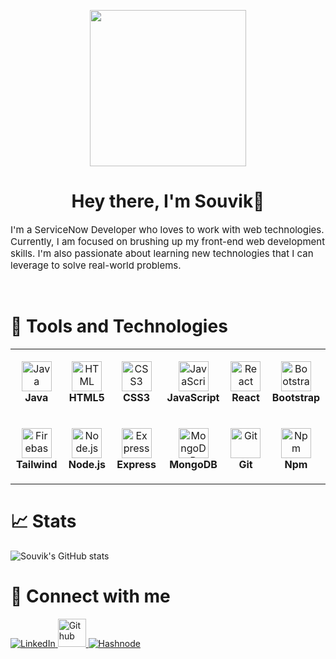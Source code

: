 <p align="center">
    <img height=250 src="https://lh3.googleusercontent.com/_Kk4v9s_wL0ZNka8F7lh3wzeeNc6qa8ZVuTTojBRDQ27e0gqfIV2-wBlKXNd2rb4oLvyga7ySSv658iZKQNKTOFTUeRlBtjrKd2oACcd5zwIhFy6obOyIFJUyDDYNM-x8nNGWUwSalFA6Wcs6wUk5o4C6tBl-yLPkuemGP6apAhvJ0_lkkS28kzyg2oYNQomhVS7Zp5Ib7bwmxTJEpCa4pAicKOhmr83fsf17AgJeNqeZEpG4xlndBRJ0GBZc-ewPk3r6Vvq-x1tCtFUCrtKJCuk3ZD8q1ONSi6sxTxKlXnN1p5iEtIrXdO0rpJcVpP9w1EvBCMdMOAF15sq0NnLSxK84ANS6gC6a0nsJ6s0KV89D3jsLgn6Ea_NLMt3C4EtSYrZ-IuIWZb_0Cj6gv5jue0G_T-RFs7azCiqp119EEP8mlr9yubazjI4BYOsyxLsA9hG_TYNvFO2-WJrqcJ6DTZBco17KWRPH437kpAii7yDndBXPypcPXo-7O3JXTY-bdPvJ39XfmETAaOV2c0bH4VRla9IW3FM4cFLI4NOXnkDMoE3rh3DtwzgYp1Kfn0-VvR79OwohP5SN-nzPsciKgCwf009CcyR7OgWmVO5uYoxMu5GpCh-llZz-c98n23MSCGTUe0u8LOk2IOYBIkXNfO-6NCyepXhyVupgFc0CVRHoe41Vm2LZMNPuhFODKWmnyIk58QWFqX39mQm_I_Hqul91c71s4WqQ3nv-0IENjSMOjz5zZRv-rEnd-6dNPJbSilUIPDRpeil42uR8zAyVoCLxs2DAZ8HAXyb0Ig4Aba2aMRXfrEw3RjYpkU-YCdwqllwuA1JIan4MpR2x57mJOX8KprQtuuiSk9plSGYEziox0bxtcUZ3q7GtVEpKnOnwTR34SXqvEjkfSK0dSDKm47Qg_Q8o3Q-lNjlsTvpsCThwg=w640-h305-no?authuser=0" />
</p>

<h1 align="center">
    Hey there, I'm Souvik👋
</h1>
<p style="font-size: 15px;">I'm a ServiceNow Developer who loves to work with web technologies. Currently, I am focused on brushing up my front-end web development skills. I'm also passionate about learning new technologies that I can leverage to solve real-world problems.</p>
<br>

# 🔧 Tools and Technologies

<table>
  <tr>
    <td align="center" height="108" width="108">
      <img
        src="https://cdn.jsdelivr.net/gh/devicons/devicon/icons/java/java-original.svg"
        width="48"
        height="48"
        alt="Java"
      />
      <br /><strong>Java</strong>
    </td>
    <td align="center" height="108" width="108">
      <img
        src="https://cdn.jsdelivr.net/gh/devicons/devicon/icons/html5/html5-plain.svg"
        width="48"
        height="48"
        alt="HTML"
      />
      <br /><strong>HTML5</strong>
    </td>
    <td align="center" height="108" width="108">
      <img
        src="https://cdn.jsdelivr.net/gh/devicons/devicon/icons/css3/css3-plain.svg"
        width="48"
        height="48"
        alt="CSS3"
      />
      <br /><strong>CSS3</strong>
    </td>
    <td align="center" height="108" width="108">
      <img
        src="https://cdn.jsdelivr.net/gh/devicons/devicon/icons/javascript/javascript-plain.svg"
        width="48"
        height="48"
        alt="JavaScript"
      />
      <br /><strong>JavaScript</strong>
    </td>
    <td align="center" height="108" width="108">
      <img
        src="https://cdn.jsdelivr.net/gh/devicons/devicon/icons/react/react-original.svg"
        width="48"
        height="48"
        alt="React"
      />
      <br /><strong>React</strong>
    </td>
    <td align="center" height="108" width="108">
      <img
        src="https://cdn.jsdelivr.net/gh/devicons/devicon/icons/bootstrap/bootstrap-plain.svg"
        width="48"
        height="48"
        alt="Bootstrap"
      />
      <br /><strong>Bootstrap</strong>
    </td>
  </tr>
  <tr>
    <td align="center" height="108" width="108">
      <img
        src="https://cdn.jsdelivr.net/gh/devicons/devicon/icons/tailwindcss/tailwindcss-plain.svg"
        width="48"
        height="48"
        alt="Firebase"
      />
      <br /><strong>Tailwind</strong>
    </td>
    <td align="center" height="108" width="108">
      <img
        src="https://cdn.jsdelivr.net/gh/devicons/devicon/icons/nodejs/nodejs-original.svg"
        width="48"
        height="48"
        alt="Node.js"
      />
      <br /><strong>Node.js</strong>
    </td>
    <td align="center" height="108" width="108">
      <img
        src="https://cdn.jsdelivr.net/gh/devicons/devicon/icons/express/express-original.svg"
        width="48"
        height="48"
        alt="Express"
      />
      <br /><strong>Express</strong>
    </td>
    <td align="center" height="108" width="108">
      <img
        src="https://cdn.jsdelivr.net/gh/devicons/devicon/icons/mongodb/mongodb-original.svg"
        width="48"
        height="48"
        alt="MongoDB"
      />
      <br /><strong>MongoDB</strong>
    </td>
    <td align="center" height="108" width="108">
      <img
        src="https://cdn.jsdelivr.net/gh/devicons/devicon/icons/git/git-original.svg"
        width="48"
        height="48"
        alt="Git"
      />
      <br /><strong>Git</strong>
    </td>
    <td align="center" height="108" width="108">
      <img
        src="https://cdn.jsdelivr.net/gh/devicons/devicon/icons/npm/npm-original-wordmark.svg"
        width="48"
        height="48"
        alt="Npm"
      />
      <br /><strong>Npm</strong>
    </td>
  </tr>
</table>


# 📈 Stats

![Souvik's GitHub stats](https://github-readme-stats.vercel.app/api?username=whyucode&show_icons=true&theme=transparent&hide_border=true&icon_color=808080&text_color=bebebe&hide_title=true&ring_color=bebebe)


# 🤝 Connect with me

<a href="https://www.linkedin.com/in/souvikdasdev/" target="_blank">
    <img src="https://img.icons8.com/color/48/null/linkedin-circled--v1.png" alt="LinkedIn"
    />
</a>
<a href="https://github.com/whyucode" target="_blank">
    <img style="width: 45px;" src="https://lh3.googleusercontent.com/tC6MFoEsHBH_Mm1a3zfk6I772JaczWBMbsL5VOi7DzPJ6ZosJHf_dq3EV9n0-9vFe20yt3ViMjHdcj4c-hWxmj_t3Nze2JpdzjTxVjdtobmVf5_bQowsJ9CpM-W3r_fluzBa9eH0icnmuUCEC1dplCt3BjVPad_XflT3rA2fdsNpthZU0XFDVPOIEMvwpDCUTQxkctdJBE1GwgfJMVxA-i_ux-wjcnWstDg17C1di9g8xMXPp2W9A0_GdyG7sSceQltuzls6Z5-UnOOWKHlZEyUz2iOe4dj9e74NCIteealsdSETTxNUOwaFQbxgyjS5HjTQaReu0T-42WhpaYyIYri7fhkgAx_usOMxdnl2VAnHgSdVicvqv4m7YTLeYw4P9Vbvhdyeh0jn3le8L2P7WhjnHE3C7V8icvVKbGsDShW4p_M2c_OHHkynVZgJyh6dM3wv79HQrdLImq01LgAbC-dqQucr2ZeTuIK4NePrSYU6F4tDG2XGKH2k90tCYV-M7lR-rddJgrg5MYjQT2nFZj2TgXJHElOcYXLbvd9sIrBQT03riaDcPEC6tM-vv_9eawhLbExnQb4iLManA4SCgyd9m4Tl8WQXV6Lcnjne3mlkVFLipkCVIt_6mNaS9P0J_Lqfm9aFX0CHXTDH5DubGI8aoUTFzypFo1KIAhB3TdUvT5cYxX1ITMEUFOGWt-daGgKtFqt-59mj3aX4wj6uz--5aB-r0KbJEF_eMfP6_5iKTOt-XljSSgNce7upxbt7ejv2CjyFzJ3mbhrQVHuNnJje12s1owudjbQpLf26X7zsy7HOjbKy2EyWlrIStU0WehBNOwVcUhsvR86ZiJeC2U0EscVRu1Cch2Im_v_x0X_bAXMZXn2MZNzzsfiJa5A6J4YtPAjU3QclAb35sfS4bU3_1kM06dFVy1UBMXQp3UXz3A=s448-no?authuser=0" alt="Github"
    />
</a>
<a href="https://souvikdas.hashnode.dev/" target="_blank">
    <img src="https://img.icons8.com/color/48/null/hashnode.png" alt="Hashnode"
    />
</a>
